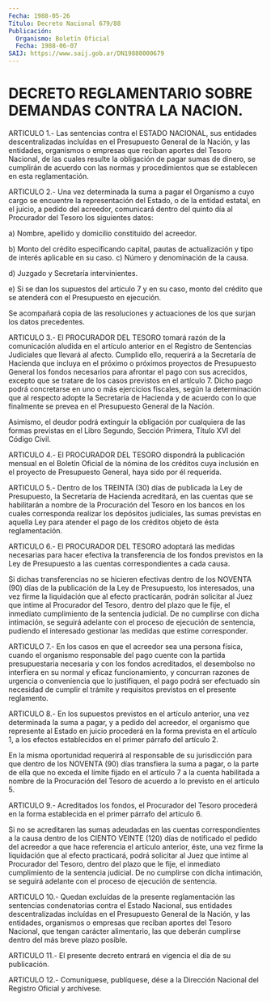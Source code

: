 ```yaml
---
Fecha: 1988-05-26
Título: Decreto Nacional 679/88
Publicación:
  Organismo: Boletín Oficial
  Fecha: 1988-06-07
SAIJ: https://www.saij.gob.ar/DN19880000679
---
```

# DECRETO REGLAMENTARIO SOBRE DEMANDAS CONTRA LA NACION.

<a id="1"></a>
ARTICULO   1.-  Las  sentencias  contra  el  ESTADO  NACIONAL,  sus entidades descentralizadas  incluídas  en el Presupuesto General de la  Nación,  y  las entidades, organismos o  empresas  que  reciban aportes del Tesoro  Nacional,  de  las cuales resulte la obligación de pagar sumas de dinero, se cumplirán  de acuerdo con las normas y procedimientos    que   se  establecen  en  esta    reglamentación.

<a id="2"></a>
ARTICULO  2.-  Una  vez  determinada la suma a pagar el Organismo a cuyo cargo se encuentre la  representación  del  Estado,  o  de  la entidad  estatal,  en  el juicio, a pedido del acreedor, comunicará dentro  del quinto día al  Procurador  del  Tesoro  los  siguientes datos:

a) Nombre,  apellido  y  domicilio  constituído  del acreedor.

b) Monto del crédito especificando capital, pautas de actualización  y  tipo  de  interés  aplicable  en  su  caso.  c) Número y denominación de la causa.

d) Juzgado y Secretaría intervinientes.

e)  Si se dan los supuestos del artículo 7 y en su caso, monto  del crédito  que  se  atenderá  con  el  Presupuesto en ejecución.

Se acompañará copia de las resoluciones  y  actuaciones  de los que surjan los datos precedentes.

<a id="3"></a>
ARTICULO    3.-  El  PROCURADOR  DEL  TESORO  tomará  razón  de  la comunicación  aludida  en  el  artículo  anterior en el Registro de Sentencias  Judiciales  que  llevará  al  afecto.   Cumplido  ello, requerirá a la Secretaría de Hacienda que incluya en  el  próximo o próximos  proyectos  de  Presupuesto  General los fondos necesarios para afrontar el pago con sus acrecidos,  excepto que se tratare de los casos previstos en el artículo 7. Dicho  pago podrá concretarse en  uno  o más ejercicios fiscales, según la determinación  que  al respecto adopte  la  Secretaría de Hacienda y de acuerdo con lo que finalmente  se prevea en  el  Presupuesto  General  de  la  Nación.

Asimismo, el  deudor  podrá  extinguir la obligación por cualquiera de  las  formas previstas en el  Libro  Segundo,  Sección  Primera, Título XVI del Código Civil.

<a id="4"></a>
ARTICULO  4.-  El  PROCURADOR  DEL  TESORO dispondrá la publicación mensual en el Boletín Oficial de la nómina  de  los  créditos  cuya inclusión  en  el proyecto de Presupuesto General, haya sido por él requerida.

<a id="5"></a>
ARTICULO  5.-  Dentro  de los TREINTA (30) días de publicada la Ley de  Presupuesto,  la Secretaría  de  Hacienda  acreditará,  en  las cuentas que se habilitarán  a  nombre  de la Procuración del Tesoro en  los  bancos en los cuales corresponda  realizar  los  depósitos judiciales,  las  sumas  previstas en  aquella Ley para atender el pago de los créditos objeto de ésta reglamentación.

<a id="6"></a>
ARTICULO   6.-  El  PROCURADOR  DEL  TESORO  adoptará  las  medidas necesarias  para  hacer  efectiva  la  transferencia  de los fondos previstos  en  la Ley de Presupuesto a las cuentas correspondientes a cada causa.

Si dichas transferencias  no  se  hicieren  efectivas dentro de los NOVENTA (90) días de la publicación de la Ley  de  Presupuesto, los interesados, una vez firme la liquidación que al efecto practicarán, podrán solicitar al Juez que intime al  Procurador del Tesoro, dentro del plazo que le fije, el inmediato cumplimiento  de la  sentencia  judicial.  De  no cumplirse con dicha intimación, se seguirá  adelante  con  el  proceso   de  ejecución  de  sentencia, pudiendo el interesado gestionar las medidas que estime corresponder.

<a id="7"></a>
ARTICULO  7.-  En  los  casos  en  que  el acreedor sea una persona física,  cuando el organismo responsable del  pago  cuente  con  la partida presupuestaria  necesaria  y con los fondos acreditados, el desembolso no interfiera en su normal  y  eficaz  funcionamiento, y concurran  razones  de urgencia o conveniencia que lo  justifiquen, el pago podrá ser efectuado  sin  necesidad de cumplir el trámite y requisitos previstos en el presente reglamento.

<a id="8"></a>
ARTICULO  8.-  En  los supuestos previstos en el artículo anterior, una vez determinada  la  suma  a pagar, y a pedido del acreedor, el organismo que represente al Estado  en juicio procederá en la forma prevista en el artículo 1, a los efectos  establecidos en el primer párrafo del artículo 2.

En la misma oportunidad requerirá al responsable de su jurisdicción para que dentro de los NOVENTA  (90)  días  transfiera la suma a pagar, o la parte de ella que no exceda el límite  fijado en  el artículo 7 a la cuenta habilitada a nombre de la Procuración del Tesoro de acuerdo a lo previsto en el artículo 5.

<a id="9"></a>
ARTICULO  9.-  Acreditados  los  fondos,  el  Procurador del Tesoro procederá  en  la  forma  establecida  en  el  primer  párrafo  del artículo 6.

Si no se acreditaren las sumas adeudadas en las cuentas correspondientes a la causa dentro de los CIENTO  VEINTE (120) días de  notificado  el  pedido  del  acreedor a que hace referencia  el artículo  anterior,  éste,  una vez firme  la  liquidación  que  al efecto  practicará,  podrá  solicitar    al   Juez  que  intime  al Procurador del Tesoro, dentro del plazo que le  fije,  el inmediato cumplimiento  de  la sentencia judicial. De no cumplirse con  dicha intimación, se seguirá  adelante  con  el  proceso  de ejecución de sentencia.

<a id="10"></a>
ARTICULO  10.-  Quedan  excluídas de la presente reglamentación las sentencias condenatorias  contra  el Estado Nacional, sus entidades descentralizadas incluídas en el Presupuesto  General de la Nación, y  las  entidades,  organismos o empresas que reciban  aportes  del Tesoro Nacional, que  tengan  carácter alimentario, las que deberán cumplirse dentro del más breve plazo posible.

<a id="11"></a>
ARTICULO  11.- El presente decreto entrará en vigencia el día de su publicación.

<a id="12"></a>
ARTICULO    12.-  Comuníquese,  publíquese,  dése  a  la  Dirección Nacional del Registro Oficial y archívese.